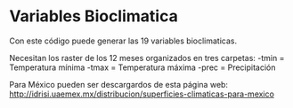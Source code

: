 # Variables Bioclimatica

Con este código puede generar las 19 variables bioclimaticas. 

Necesitan los raster de los 12 meses organizados en tres carpetas:
-tmin = Temperatura mínima
-tmax = Temperatura máxima
-prec = Precipitación

Para México pueden ser descargardos de esta página web: http://idrisi.uaemex.mx/distribucion/superficies-climaticas-para-mexico
